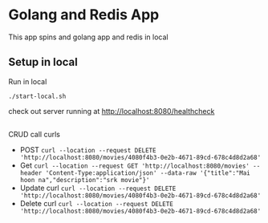 # Golang and Redis App
This app spins and golang app and redis in local

## Setup in local
Run in local 
```
./start-local.sh
```
check out server running at [http://localhost:8080/healthcheck](http://localhost:8080/healthcheck)

##
CRUD call curls
* POST ```curl --location --request DELETE 'http://localhost:8080/movies/4080f4b3-0e2b-4671-89cd-678c4d8d2a68'```
* Get ```curl --location --request GET 'http://localhost:8080/movies' --header 'Content-Type:application/json' --data-raw '{"title":"Mai hoon na","description":"srk movie"}'```
* Update curl ```curl --location --request DELETE 'http://localhost:8080/movies/4080f4b3-0e2b-4671-89cd-678c4d8d2a68'```
* Delete curl ```curl --location --request DELETE 'http://localhost:8080/movies/4080f4b3-0e2b-4671-89cd-678c4d8d2a68'```
